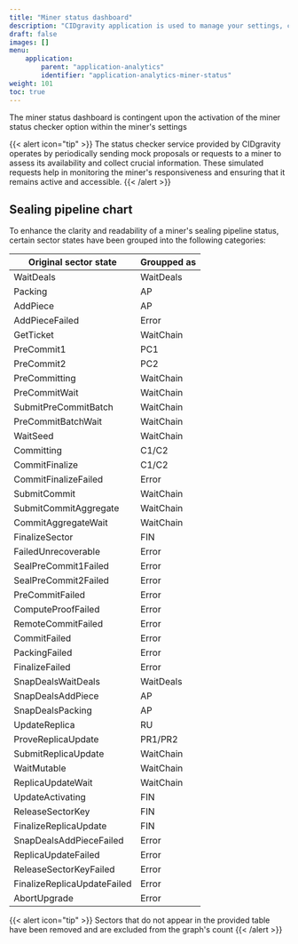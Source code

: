 ```yaml
---
title: "Miner status dashboard"
description: "CIDgravity application is used to manage your settings, clients and pricing models acceptance rules"
draft: false
images: []
menu:
    application:
        parent: "application-analytics"
        identifier: "application-analytics-miner-status"
weight: 101
toc: true
---
```


The miner status dashboard is contingent upon the activation of the miner status checker option within the miner's settings

{{< alert icon="tip" >}}
The status checker service provided by CIDgravity operates by periodically sending mock proposals or requests to a miner to assess its availability and collect crucial information. These simulated requests help in monitoring the miner's responsiveness and ensuring that it remains active and accessible.
{{< /alert >}}

## Sealing pipeline chart

To enhance the clarity and readability of a miner's sealing pipeline status, certain sector states have been grouped into the following categories:

| Original sector state | Groupped as
| --- | --- |
| WaitDeals | WaitDeals
| Packing | AP
| AddPiece | AP
| AddPieceFailed | Error
| GetTicket | WaitChain
| PreCommit1 | PC1
| PreCommit2 | PC2
| PreCommitting | WaitChain
| PreCommitWait | WaitChain
| SubmitPreCommitBatch | WaitChain
| PreCommitBatchWait | WaitChain
| WaitSeed | WaitChain
| Committing | C1/C2
| CommitFinalize | C1/C2
| CommitFinalizeFailed | Error
| SubmitCommit | WaitChain
| SubmitCommitAggregate | WaitChain
| CommitAggregateWait | WaitChain
| FinalizeSector | FIN
| FailedUnrecoverable | Error
| SealPreCommit1Failed | Error
| SealPreCommit2Failed | Error
| PreCommitFailed | Error
| ComputeProofFailed | Error
| RemoteCommitFailed | Error
| CommitFailed | Error
| PackingFailed | Error
| FinalizeFailed | Error
| SnapDealsWaitDeals | WaitDeals
| SnapDealsAddPiece | AP
| SnapDealsPacking | AP
| UpdateReplica | RU
| ProveReplicaUpdate | PR1/PR2
| SubmitReplicaUpdate | WaitChain
| WaitMutable | WaitChain
| ReplicaUpdateWait | WaitChain
| UpdateActivating | FIN
| ReleaseSectorKey | FIN
| FinalizeReplicaUpdate | FIN
| SnapDealsAddPieceFailed | Error
| ReplicaUpdateFailed | Error
| ReleaseSectorKeyFailed | Error
| FinalizeReplicaUpdateFailed | Error
| AbortUpgrade | Error

{{< alert icon="tip" >}}
Sectors that do not appear in the provided table have been removed and are excluded from the graph's count
{{< /alert >}}